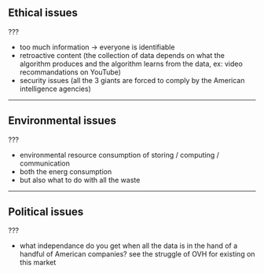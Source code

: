 
## Ethical issues

???

- too much information -> everyone is identifiable
- retroactive content (the collection of data depends on what the algorithm produces and the algorithm learns from the data, ex: video recommandations on YouTube)
- security issues (all the 3 giants are forced to comply by the American intelligence agencies)

---

## Environmental issues

???

- environmental resource consumption of storing / computing / communication
- both the energ consumption
- but also what to do with all the waste

---

## Political issues

???

- what independance do you get when all the data is in the hand of a handful of American companies? see the struggle of OVH for existing on this market
